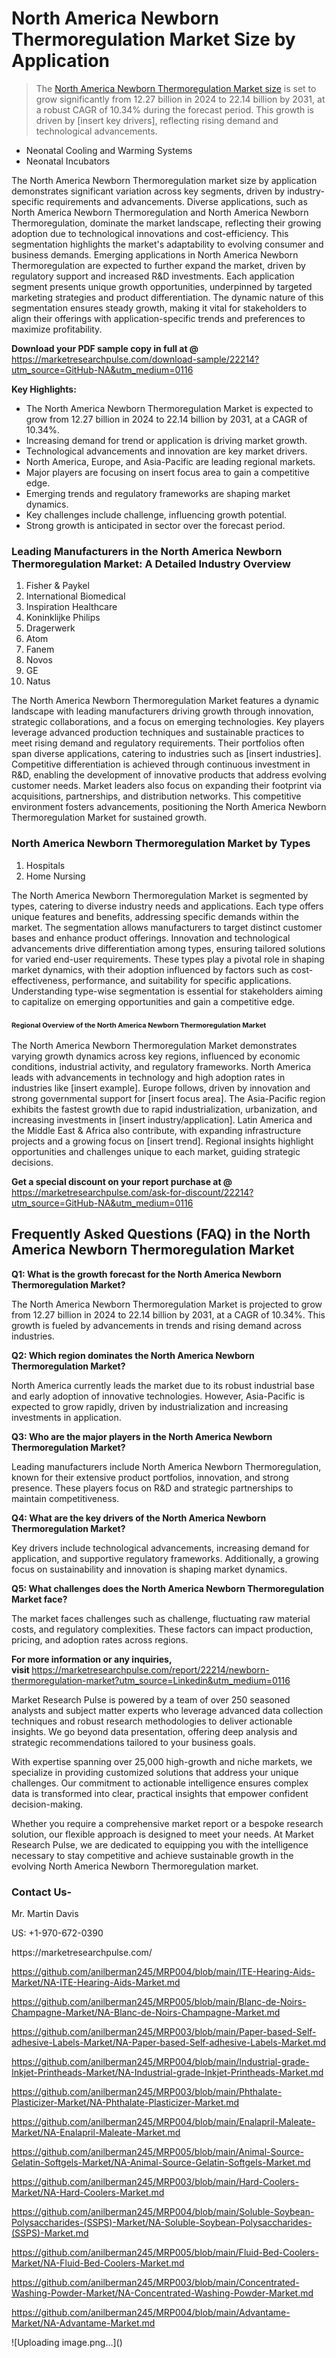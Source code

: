 <h1>North America Newborn Thermoregulation Market&nbsp;Size by Application</h1><blockquote><p>The <a href="https://marketresearchpulse.com/download-sample/22214?utm_source=GitHub-NA&amp;utm_medium=0116">North America Newborn Thermoregulation Market size</a> is set to grow significantly from 12.27 billion in 2024 to 22.14 billion by 2031, at a robust CAGR of 10.34% during the forecast period. This growth is driven by [insert key drivers], reflecting rising demand and technological advancements.</p></blockquote><ul><li>Neonatal Cooling and Warming Systems<li> Neonatal Incubators</li></ul><p>The North America Newborn Thermoregulation market size by application demonstrates significant variation across key segments, driven by industry-specific requirements and advancements. Diverse applications, such as North America Newborn Thermoregulation and North America Newborn Thermoregulation, dominate the market landscape, reflecting their growing adoption due to technological innovations and cost-efficiency. This segmentation highlights the market's adaptability to evolving consumer and business demands. Emerging applications in North America Newborn Thermoregulation are expected to further expand the market, driven by regulatory support and increased R&D investments. Each application segment presents unique growth opportunities, underpinned by targeted marketing strategies and product differentiation. The dynamic nature of this segmentation ensures steady growth, making it vital for stakeholders to align their offerings with application-specific trends and preferences to maximize profitability.</p><p><strong>Download your PDF sample copy in full at @ </strong><a href="https://marketresearchpulse.com/download-sample/22214?utm_source=GitHub-NA&amp;utm_medium=0116">https://marketresearchpulse.com/download-sample/22214?utm_source=GitHub-NA&amp;utm_medium=0116</a></p><p><strong>Key Highlights: </strong></p><ul><li>The North America Newborn Thermoregulation Market is expected to grow from 12.27 billion in 2024 to 22.14 billion by 2031, at a CAGR of 10.34%.</li><li>Increasing demand for trend or application is driving market growth.</li><li>Technological advancements and innovation are key market drivers.</li><li>North America, Europe, and Asia-Pacific are leading regional markets.</li><li>Major players are focusing on insert focus area to gain a competitive edge.</li><li>Emerging trends and regulatory frameworks are shaping market dynamics.</li><li>Key challenges include challenge, influencing growth potential.</li><li>Strong growth is anticipated in sector over the forecast period.</li></ul><h3>Leading Manufacturers in the North America Newborn Thermoregulation Market: A Detailed Industry Overview</h3><ol><li>Fisher & Paykel</li><li>International Biomedical</li><li>Inspiration Healthcare</li><li>Koninklijke Philips</li><li>Dragerwerk</li><li>Atom</li><li>Fanem</li><li>Novos</li><li>GE</li><li>Natus</li></ol><div class="flex max-w-full flex-col flex-grow"><div class="min-h-8 text-message flex w-full flex-col items-end gap-2 whitespace-normal break-words [.text-message+&amp;]:mt-5" dir="auto" data-message-author-role="assistant" data-message-id="fd8432e4-4910-450d-b182-61b7bfb0a01f" data-message-model-slug="gpt-4o"><div class="flex w-full flex-col gap-1 empty:hidden first:pt-[3px]"><div class="markdown prose w-full break-words dark:prose-invert light"><p>The North America Newborn Thermoregulation Market features a dynamic landscape with leading manufacturers driving growth through innovation, strategic collaborations, and a focus on emerging technologies. Key players leverage advanced production techniques and sustainable practices to meet rising demand and regulatory requirements. Their portfolios often span diverse applications, catering to industries such as [insert industries]. Competitive differentiation is achieved through continuous investment in R&amp;D, enabling the development of innovative products that address evolving customer needs. Market leaders also focus on expanding their footprint via acquisitions, partnerships, and distribution networks. This competitive environment fosters advancements, positioning the North America Newborn Thermoregulation Market for sustained growth.</p></div></div></div></div><h3>North America Newborn Thermoregulation Market by Types</h3><ol><li>Hospitals<li> Home Nursing</li></ol><div class="flex max-w-full flex-col flex-grow"><div class="min-h-8 text-message flex w-full flex-col items-end gap-2 whitespace-normal break-words [.text-message+&amp;]:mt-5" dir="auto" data-message-author-role="assistant" data-message-id="084470be-0bb7-4664-bddf-5156b4f41249" data-message-model-slug="gpt-4o-mini"><div class="flex w-full flex-col gap-1 empty:hidden first:pt-[3px]"><div class="markdown prose w-full break-words dark:prose-invert light"><p>The North America Newborn Thermoregulation Market is segmented by types, catering to diverse industry needs and applications. Each type offers unique features and benefits, addressing specific demands within the market. The segmentation allows manufacturers to target distinct customer bases and enhance product offerings. Innovation and technological advancements drive differentiation among types, ensuring tailored solutions for varied end-user requirements. These types play a pivotal role in shaping market dynamics, with their adoption influenced by factors such as cost-effectiveness, performance, and suitability for specific applications. Understanding type-wise segmentation is essential for stakeholders aiming to capitalize on emerging opportunities and gain a competitive edge.</p></div></div></div></div><h3><span style="font-size: 11px;">Regional Overview of the North America Newborn Thermoregulation Market</span></h3><div class="flex max-w-full flex-col flex-grow"><div class="min-h-8 text-message flex w-full flex-col items-end gap-2 whitespace-normal break-words [.text-message+&amp;]:mt-5" dir="auto" data-message-author-role="assistant" data-message-id="e9038762-ce64-4e30-91c9-9bd413514231" data-message-model-slug="gpt-4o-mini"><div class="flex w-full flex-col gap-1 empty:hidden first:pt-[3px]"><div class="markdown prose w-full break-words dark:prose-invert light"><p>The North America Newborn Thermoregulation Market demonstrates varying growth dynamics across key regions, influenced by economic conditions, industrial activity, and regulatory frameworks. North America leads with advancements in technology and high adoption rates in industries like [insert example]. Europe follows, driven by innovation and strong governmental support for [insert focus area]. The Asia-Pacific region exhibits the fastest growth due to rapid industrialization, urbanization, and increasing investments in [insert industry/application]. Latin America and the Middle East &amp; Africa also contribute, with expanding infrastructure projects and a growing focus on [insert trend]. Regional insights highlight opportunities and challenges unique to each market, guiding strategic decisions.</p></div></div></div></div><p><strong>Get a special discount on your report purchase at @ </strong><a href="https://marketresearchpulse.com/ask-for-discount/22214?utm_source=GitHub-NA&amp;utm_medium=0116">https://marketresearchpulse.com/ask-for-discount/22214?utm_source=GitHub-NA&amp;utm_medium=0116</a></p><h2>Frequently Asked Questions (FAQ) in the North America Newborn Thermoregulation Market</h2><p><strong>Q1: What is the growth forecast for the North America Newborn Thermoregulation Market?</strong></p><p>The North America Newborn Thermoregulation Market is projected to grow from 12.27 billion in 2024 to 22.14 billion by 2031, at a CAGR of 10.34%. This growth is fueled by advancements in trends and rising demand across industries.</p><p><strong>Q2: Which region dominates the North America Newborn Thermoregulation Market?</strong></p><p>North America currently leads the market due to its robust industrial base and early adoption of innovative technologies. However, Asia-Pacific is expected to grow rapidly, driven by industrialization and increasing investments in application.</p><p><strong>Q3: Who are the major players in the North America Newborn Thermoregulation Market?</strong></p><p>Leading manufacturers include North America Newborn Thermoregulation, known for their extensive product portfolios, innovation, and strong presence. These players focus on R&amp;D and strategic partnerships to maintain competitiveness.</p><p><strong>Q4: What are the key drivers of the North America Newborn Thermoregulation Market?</strong></p><p>Key drivers include technological advancements, increasing demand for application, and supportive regulatory frameworks. Additionally, a growing focus on sustainability and innovation is shaping market dynamics.</p><p><strong>Q5: What challenges does the North America Newborn Thermoregulation Market face?</strong></p><p>The market faces challenges such as challenge, fluctuating raw material costs, and regulatory complexities. These factors can impact production, pricing, and adoption rates across regions.</p><p><strong>For more information or any inquiries, visit&nbsp;</strong><a href="https://marketresearchpulse.com/report/22214/newborn-thermoregulation-market?utm_source=Linkedin&utm_medium=0116">https://marketresearchpulse.com/report/22214/newborn-thermoregulation-market?utm_source=Linkedin&utm_medium=0116</a></p><p>Market Research Pulse is powered by a team of over 250 seasoned analysts and subject matter experts who leverage advanced data collection techniques and robust research methodologies to deliver actionable insights. We go beyond data presentation, offering deep analysis and strategic recommendations tailored to your business goals.</p><p>With expertise spanning over 25,000 high-growth and niche markets, we specialize in providing customized solutions that address your unique challenges. Our commitment to actionable intelligence ensures complex data is transformed into clear, practical insights that empower confident decision-making.</p><p>Whether you require a comprehensive market report or a bespoke research solution, our flexible approach is designed to meet your needs. At Market Research Pulse, we are dedicated to equipping you with the intelligence necessary to stay competitive and achieve sustainable growth in the evolving North America Newborn Thermoregulation market.</p><h3><strong>Contact Us-</strong></h3><p>Mr. Martin Davis</p><p>US: +1-970-672-0390</p><p>https://marketresearchpulse.com/</p><p><a href="https://github.com/anilberman245/MRP004/blob/main/ITE-Hearing-Aids-Market/NA-ITE-Hearing-Aids-Market.md">https://github.com/anilberman245/MRP004/blob/main/ITE-Hearing-Aids-Market/NA-ITE-Hearing-Aids-Market.md</a></p><p><a href="https://github.com/anilberman245/MRP005/blob/main/Blanc-de-Noirs-Champagne-Market/NA-Blanc-de-Noirs-Champagne-Market.md">https://github.com/anilberman245/MRP005/blob/main/Blanc-de-Noirs-Champagne-Market/NA-Blanc-de-Noirs-Champagne-Market.md</a></p><p><a href="https://github.com/anilberman245/MRP003/blob/main/Paper-based-Self-adhesive-Labels-Market/NA-Paper-based-Self-adhesive-Labels-Market.md">https://github.com/anilberman245/MRP003/blob/main/Paper-based-Self-adhesive-Labels-Market/NA-Paper-based-Self-adhesive-Labels-Market.md</a></p><p><a href="https://github.com/anilberman245/MRP004/blob/main/Industrial-grade-Inkjet-Printheads-Market/NA-Industrial-grade-Inkjet-Printheads-Market.md">https://github.com/anilberman245/MRP004/blob/main/Industrial-grade-Inkjet-Printheads-Market/NA-Industrial-grade-Inkjet-Printheads-Market.md</a></p><p><a href="https://github.com/anilberman245/MRP003/blob/main/Phthalate-Plasticizer-Market/NA-Phthalate-Plasticizer-Market.md">https://github.com/anilberman245/MRP003/blob/main/Phthalate-Plasticizer-Market/NA-Phthalate-Plasticizer-Market.md</a></p><p><a href="https://github.com/anilberman245/MRP004/blob/main/Enalapril-Maleate-Market/NA-Enalapril-Maleate-Market.md">https://github.com/anilberman245/MRP004/blob/main/Enalapril-Maleate-Market/NA-Enalapril-Maleate-Market.md</a></p><p><a href="https://github.com/anilberman245/MRP005/blob/main/Animal-Source-Gelatin-Softgels-Market/NA-Animal-Source-Gelatin-Softgels-Market.md">https://github.com/anilberman245/MRP005/blob/main/Animal-Source-Gelatin-Softgels-Market/NA-Animal-Source-Gelatin-Softgels-Market.md</a></p><p><a href="https://github.com/anilberman245/MRP003/blob/main/Hard-Coolers-Market/NA-Hard-Coolers-Market.md">https://github.com/anilberman245/MRP003/blob/main/Hard-Coolers-Market/NA-Hard-Coolers-Market.md</a></p><p><a href="https://github.com/anilberman245/MRP004/blob/main/Soluble-Soybean-Polysaccharides-(SSPS)-Market/NA-Soluble-Soybean-Polysaccharides-(SSPS)-Market.md">https://github.com/anilberman245/MRP004/blob/main/Soluble-Soybean-Polysaccharides-(SSPS)-Market/NA-Soluble-Soybean-Polysaccharides-(SSPS)-Market.md</a></p><p><a href="https://github.com/anilberman245/MRP005/blob/main/Fluid-Bed-Coolers-Market/NA-Fluid-Bed-Coolers-Market.md">https://github.com/anilberman245/MRP005/blob/main/Fluid-Bed-Coolers-Market/NA-Fluid-Bed-Coolers-Market.md</a></p><p><a href="https://github.com/anilberman245/MRP003/blob/main/Concentrated-Washing-Powder-Market/NA-Concentrated-Washing-Powder-Market.md">https://github.com/anilberman245/MRP003/blob/main/Concentrated-Washing-Powder-Market/NA-Concentrated-Washing-Powder-Market.md</a></p><p><a href="https://github.com/anilberman245/MRP004/blob/main/Advantame-Market/NA-Advantame-Market.md">https://github.com/anilberman245/MRP004/blob/main/Advantame-Market/NA-Advantame-Market.md</a></p>
![Uploading image.png…]()

